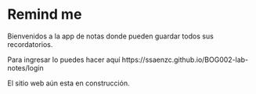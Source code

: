 # Remind me
<p> Bienvenidos a la app de notas donde pueden guardar todos sus recordatorios.</p>
<p> Para ingresar lo puedes hacer aquí https://ssaenzc.github.io/BOG002-lab-notes/login </p>
<p> El sitio web aún esta en construcción.</p>
